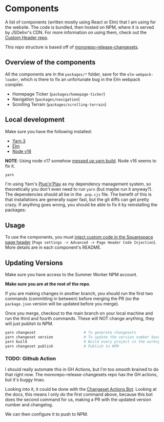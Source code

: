 # Components

A list of components (written mostly using React or Elm) that I am using for the website. The code is bundled, then hosted on NPM, where it is served by JSDelivr's CDN. For more information on using them, check out the [Custom Header repo](https://github.com/e3c-summer-worker/custom-header).

This repo structure is based off of [monorepo-release-changesets](https://github.com/azu/monorepo-release-changesets).

## Overview of the components

All the components are in the `packages/*` folder, save for the `elm-webpack-loader`, which is there to fix an unfortunate bug in the Elm webpack compiler.

- Homepage Ticker (`packages/homepage-ticker`)
- Navigation (`packages/navigation`)
- Scrolling Terrain (`packages/scrolling-terrain`)

## Local development

Make sure you have the following installed:

- [Yarn 3](https://yarnpkg.com/)
- [Elm](https://elm-lang.org/)
- [Node v16](https://nodejs.org/)

**NOTE**: Using node v17 somehow [messed up yarn build](https://stackoverflow.com/a/69789658). Node v16 seems to fix it.

```bash
yarn
```

I'm using Yarn's [Plug'n'Play](https://yarnpkg.com/features/pnp) as my dependency management system, so theoretically you don't even need to run `yarn` (but maybe run it anyway?). The dependencies should all be in the `.pnp.cjs` file. The benefit of this is that installations are generally super fast, but the git diffs can get pretty crazy. If anything goes wrong, you should be able to fix it by reinstalling the packages:

## Usage

To use the components, you must [inject custom code in the Squarespace page header](https://support.squarespace.com/hc/en-us/articles/205815908-Using-Code-Injection) (`Page settings -> Advanced -> Page Header Code Injection`). More details are in each component's README.

## Updating Versions

Make sure you have access to the Summer Worker NPM account.

**Make sure you are at the root of the repo**.

If you are making changes in another branch, you should run the first two commands (committing in between) before merging the PR (so the `package.json` version will be updated before you merge).

Once you merge, checkout to the main branch on your local machine and run the third and fourth commands. These will NOT change anything, they will just publish to NPM.

```bash
yarn changeset                      # To generate changesets
yarn changeset version              # To update the version number based off of changesets
yarn build                          # Build every project in the workspace
yarn changeset publish              # Publish to NPM
```

### TODO: Github Action

I should really automate this in GH Actions, but I'm too smooth brained to do that right now. The monorepo-release-changesets repo has the GH actions, but it's buggy lmao.

Looking into it, it could be done with the [Changeset Actions Bot](https://github.com/changesets/action). Looking at the docs, this means I only do the first command above, because this bot does the second command for us, making a PR with the updated version number and changelog.

We can then configure it to push to NPM.
